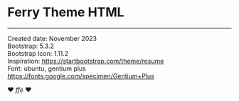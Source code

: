 # Ferry Theme HTML

---

Created date: November 2023  
Bootstrap: 5.3.2  
Bootstrap Icon: 1.11.2  
Inspiration: https://startbootstrap.com/theme/resume  
Font: ubuntu, gentium plus https://fonts.google.com/specimen/Gentium+Plus  

:heart: *ffe* :heart: